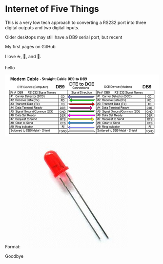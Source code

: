 # Internet of Five Things

This is a very low tech approach to converting a RS232 port into three digital outputs and two digital inputs. 

Older desktops may still have a DB9 serial port, but recent 

My first pages on GitHub

I love :coffee:, :pizza:, and :beer:.

hello

![RS232 DB9 pinouts](images/modemstraightdb9.gif)

Format: ![Alt Text](images/led-red.jpg)

Goodbye


